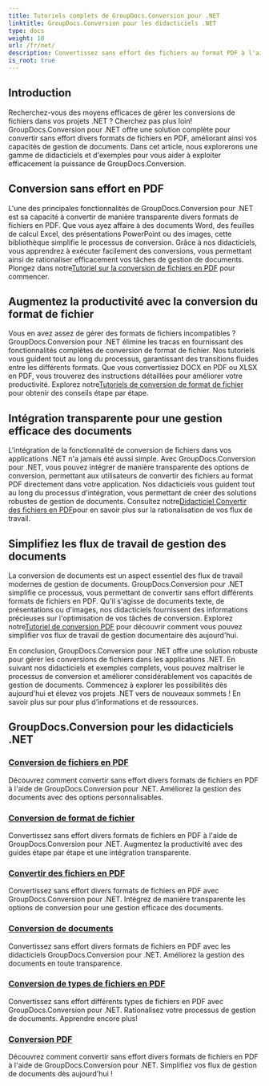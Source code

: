 ```yaml
---
title: Tutoriels complets de GroupDocs.Conversion pour .NET
linktitle: GroupDocs.Conversion pour les didacticiels .NET
type: docs
weight: 10
url: /fr/net/
description: Convertissez sans effort des fichiers au format PDF à l'aide de GroupDocs.Conversion pour .NET. Rationalisez la gestion des documents avec des options personnalisables. #GroupDocs.Conversion
is_root: true
---
```


## Introduction

Recherchez-vous des moyens efficaces de gérer les conversions de fichiers dans vos projets .NET ? Cherchez pas plus loin! GroupDocs.Conversion pour .NET offre une solution complète pour convertir sans effort divers formats de fichiers en PDF, améliorant ainsi vos capacités de gestion de documents. Dans cet article, nous explorerons une gamme de didacticiels et d'exemples pour vous aider à exploiter efficacement la puissance de GroupDocs.Conversion.

## Conversion sans effort en PDF

 L'une des principales fonctionnalités de GroupDocs.Conversion pour .NET est sa capacité à convertir de manière transparente divers formats de fichiers en PDF. Que vous ayez affaire à des documents Word, des feuilles de calcul Excel, des présentations PowerPoint ou des images, cette bibliothèque simplifie le processus de conversion. Grâce à nos didacticiels, vous apprendrez à exécuter facilement des conversions, vous permettant ainsi de rationaliser efficacement vos tâches de gestion de documents. Plongez dans notre[Tutoriel sur la conversion de fichiers en PDF](./file-conversion-to-pdf/) pour commencer.

## Augmentez la productivité avec la conversion du format de fichier

Vous en avez assez de gérer des formats de fichiers incompatibles ? GroupDocs.Conversion pour .NET élimine les tracas en fournissant des fonctionnalités complètes de conversion de format de fichier. Nos tutoriels vous guident tout au long du processus, garantissant des transitions fluides entre les différents formats. Que vous convertissiez DOCX en PDF ou XLSX en PDF, vous trouverez des instructions détaillées pour améliorer votre productivité. Explorez notre[Tutoriels de conversion de format de fichier](./file-format-conversion-tutorials/) pour obtenir des conseils étape par étape.

## Intégration transparente pour une gestion efficace des documents

 L'intégration de la fonctionnalité de conversion de fichiers dans vos applications .NET n'a jamais été aussi simple. Avec GroupDocs.Conversion pour .NET, vous pouvez intégrer de manière transparente des options de conversion, permettant aux utilisateurs de convertir des fichiers au format PDF directement dans votre application. Nos didacticiels vous guident tout au long du processus d'intégration, vous permettant de créer des solutions robustes de gestion de documents. Consultez notre[Didacticiel Convertir des fichiers en PDF](./convert-files-to-pdf/)pour en savoir plus sur la rationalisation de vos flux de travail.

## Simplifiez les flux de travail de gestion des documents

 La conversion de documents est un aspect essentiel des flux de travail modernes de gestion de documents. GroupDocs.Conversion pour .NET simplifie ce processus, vous permettant de convertir sans effort différents formats de fichiers en PDF. Qu'il s'agisse de documents texte, de présentations ou d'images, nos didacticiels fournissent des informations précieuses sur l'optimisation de vos tâches de conversion. Explorez notre[Tutoriel de conversion PDF](./pdf-conversion/) pour découvrir comment vous pouvez simplifier vos flux de travail de gestion documentaire dès aujourd'hui.

En conclusion, GroupDocs.Conversion pour .NET offre une solution robuste pour gérer les conversions de fichiers dans les applications .NET. En suivant nos didacticiels et exemples complets, vous pouvez maîtriser le processus de conversion et améliorer considérablement vos capacités de gestion de documents. Commencez à explorer les possibilités dès aujourd'hui et élevez vos projets .NET vers de nouveaux sommets ! En savoir plus sur pour plus d’informations et de ressources.
## GroupDocs.Conversion pour les didacticiels .NET
### [Conversion de fichiers en PDF](./file-conversion-to-pdf/)
Découvrez comment convertir sans effort divers formats de fichiers en PDF à l'aide de GroupDocs.Conversion pour .NET. Améliorez la gestion des documents avec des options personnalisables.
### [Conversion de format de fichier](./file-format-conversion-tutorials/)
Convertissez sans effort divers formats de fichiers en PDF à l'aide de GroupDocs.Conversion pour .NET. Augmentez la productivité avec des guides étape par étape et une intégration transparente.
### [Convertir des fichiers en PDF](./convert-files-to-pdf/)
Convertissez sans effort divers formats de fichiers en PDF avec GroupDocs.Conversion pour .NET. Intégrez de manière transparente les options de conversion pour une gestion efficace des documents.
### [Conversion de documents](./document-conversion/)
Convertissez sans effort divers formats de fichiers en PDF avec les didacticiels GroupDocs.Conversion pour .NET. Améliorez la gestion des documents en toute transparence.
### [Conversion de types de fichiers en PDF](./converting-file-types-to-pdf/)
Convertissez sans effort différents types de fichiers en PDF avec GroupDocs.Conversion pour .NET. Rationalisez votre processus de gestion de documents. Apprendre encore plus!
### [Conversion PDF](./pdf-conversion/)
Découvrez comment convertir sans effort divers formats de fichiers en PDF à l'aide de GroupDocs.Conversion pour .NET. Simplifiez vos flux de gestion de documents dès aujourd'hui !